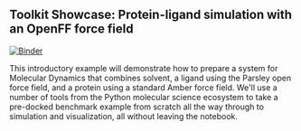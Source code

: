 ## Toolkit Showcase: Protein-ligand simulation with an OpenFF force field

[![Binder](https://mybinder.org/badge_logo.svg)](https://mybinder.org/v2/gh/openforcefield/openff-toolkit/stable?filepath=examples2Ftoolkit_showcase2Ftoolkit_showcase.ipynb)

This introductory example will demonstrate how to prepare a system for Molecular Dynamics that combines solvent, a ligand using the Parsley open force field, and a protein using a standard Amber force field. We'll use a number of tools from the Python molecular science ecosystem to take a pre-docked benchmark example from scratch all the way through to simulation and visualization, all without leaving the notebook.
